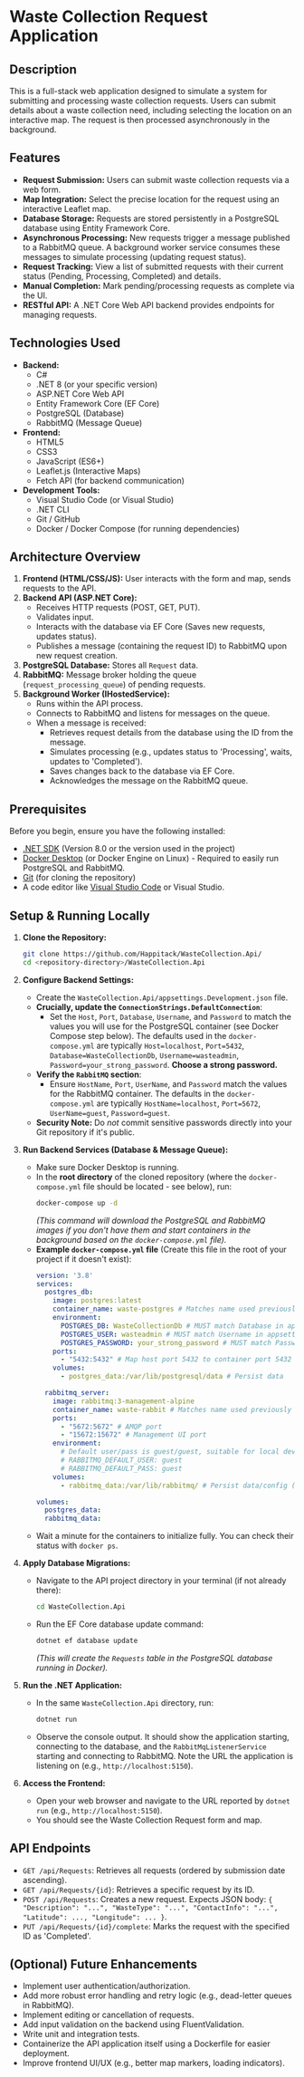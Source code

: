 # Waste Collection Request Application

## Description

This is a full-stack web application designed to simulate a system for submitting and processing waste collection requests. Users can submit details about a waste collection need, including selecting the location on an interactive map. The request is then processed asynchronously in the background.

## Features

* **Request Submission:** Users can submit waste collection requests via a web form.
* **Map Integration:** Select the precise location for the request using an interactive Leaflet map.
* **Database Storage:** Requests are stored persistently in a PostgreSQL database using Entity Framework Core.
* **Asynchronous Processing:** New requests trigger a message published to a RabbitMQ queue. A background worker service consumes these messages to simulate processing (updating request status).
* **Request Tracking:** View a list of submitted requests with their current status (Pending, Processing, Completed) and details.
* **Manual Completion:** Mark pending/processing requests as complete via the UI.
* **RESTful API:** A .NET Core Web API backend provides endpoints for managing requests.

## Technologies Used

* **Backend:**
    * C#
    * .NET 8 (or your specific version)
    * ASP.NET Core Web API
    * Entity Framework Core (EF Core)
    * PostgreSQL (Database)
    * RabbitMQ (Message Queue)
* **Frontend:**
    * HTML5
    * CSS3
    * JavaScript (ES6+)
    * Leaflet.js (Interactive Maps)
    * Fetch API (for backend communication)
* **Development Tools:**
    * Visual Studio Code (or Visual Studio)
    * .NET CLI
    * Git / GitHub
    * Docker / Docker Compose (for running dependencies)

## Architecture Overview

1.  **Frontend (HTML/CSS/JS):** User interacts with the form and map, sends requests to the API.
2.  **Backend API (ASP.NET Core):**
    * Receives HTTP requests (POST, GET, PUT).
    * Validates input.
    * Interacts with the database via EF Core (Saves new requests, updates status).
    * Publishes a message (containing the request ID) to RabbitMQ upon new request creation.
3.  **PostgreSQL Database:** Stores all `Request` data.
4.  **RabbitMQ:** Message broker holding the queue (`request_processing_queue`) of pending requests.
5.  **Background Worker (IHostedService):**
    * Runs within the API process.
    * Connects to RabbitMQ and listens for messages on the queue.
    * When a message is received:
        * Retrieves request details from the database using the ID from the message.
        * Simulates processing (e.g., updates status to 'Processing', waits, updates to 'Completed').
        * Saves changes back to the database via EF Core.
        * Acknowledges the message on the RabbitMQ queue.

## Prerequisites

Before you begin, ensure you have the following installed:

* [.NET SDK](https://dotnet.microsoft.com/download) (Version 8.0 or the version used in the project)
* [Docker Desktop](https://www.docker.com/products/docker-desktop/) (or Docker Engine on Linux) - Required to easily run PostgreSQL and RabbitMQ.
* [Git](https://git-scm.com/downloads) (for cloning the repository)
* A code editor like [Visual Studio Code](https://code.visualstudio.com/) or Visual Studio.

## Setup & Running Locally

1.  **Clone the Repository:**
    ```bash
    git clone https://github.com/Happitack/WasteCollection.Api/
    cd <repository-directory>/WasteCollection.Api
    ```

2.  **Configure Backend Settings:**
    * Create the `WasteCollection.Api/appsettings.Development.json` file.
    * **Crucially, update the `ConnectionStrings.DefaultConnection`**:
        * Set the `Host`, `Port`, `Database`, `Username`, and `Password` to match the values you will use for the PostgreSQL container (see Docker Compose step below). The defaults used in the `docker-compose.yml` are typically `Host=localhost`, `Port=5432`, `Database=WasteCollectionDb`, `Username=wasteadmin`, `Password=your_strong_password`. **Choose a strong password.**
    * **Verify the `RabbitMQ` section**:
        * Ensure `HostName`, `Port`, `UserName`, and `Password` match the values for the RabbitMQ container. The defaults in the `docker-compose.yml` are typically `HostName=localhost`, `Port=5672`, `UserName=guest`, `Password=guest`.
    * **Security Note:** Do *not* commit sensitive passwords directly into your Git repository if it's public. 

3.  **Run Backend Services (Database & Message Queue):**
    * Make sure Docker Desktop is running.
    * In the **root directory** of the cloned repository (where the `docker-compose.yml` file should be located - see below), run:
        ```bash
        docker-compose up -d
        ```
        *(This command will download the PostgreSQL and RabbitMQ images if you don't have them and start containers in the background based on the `docker-compose.yml` file).*
    * **Example `docker-compose.yml` file** (Create this file in the root of your project if it doesn't exist):
        ```yaml
        version: '3.8'
        services:
          postgres_db:
            image: postgres:latest
            container_name: waste-postgres # Matches name used previously
            environment:
              POSTGRES_DB: WasteCollectionDb # MUST match Database in appsettings
              POSTGRES_USER: wasteadmin # MUST match Username in appsettings
              POSTGRES_PASSWORD: your_strong_password # MUST match Password in appsettings
            ports:
              - "5432:5432" # Map host port 5432 to container port 5432
            volumes:
              - postgres_data:/var/lib/postgresql/data # Persist data

          rabbitmq_server:
            image: rabbitmq:3-management-alpine
            container_name: waste-rabbit # Matches name used previously
            ports:
              - "5672:5672" # AMQP port
              - "15672:15672" # Management UI port
            environment:
              # Default user/pass is guest/guest, suitable for local dev
              # RABBITMQ_DEFAULT_USER: guest
              # RABBITMQ_DEFAULT_PASS: guest
            volumes:
              - rabbitmq_data:/var/lib/rabbitmq/ # Persist data/config (optional)

        volumes:
          postgres_data:
          rabbitmq_data:
        ```
    * Wait a minute for the containers to initialize fully. You can check their status with `docker ps`.

4.  **Apply Database Migrations:**
    * Navigate to the API project directory in your terminal (if not already there):
        ```bash
        cd WasteCollection.Api
        ```
    * Run the EF Core database update command:
        ```bash
        dotnet ef database update
        ```
        *(This will create the `Requests` table in the PostgreSQL database running in Docker).*

5.  **Run the .NET Application:**
    * In the same `WasteCollection.Api` directory, run:
        ```bash
        dotnet run
        ```
    * Observe the console output. It should show the application starting, connecting to the database, and the `RabbitMqListenerService` starting and connecting to RabbitMQ. Note the URL the application is listening on (e.g., `http://localhost:5150`).

6.  **Access the Frontend:**
    * Open your web browser and navigate to the URL reported by `dotnet run` (e.g., `http://localhost:5150`).
    * You should see the Waste Collection Request form and map.

## API Endpoints

* `GET /api/Requests`: Retrieves all requests (ordered by submission date ascending).
* `GET /api/Requests/{id}`: Retrieves a specific request by its ID.
* `POST /api/Requests`: Creates a new request. Expects JSON body: `{ "Description": "...", "WasteType": "...", "ContactInfo": "...", "Latitude": ..., "Longitude": ... }`.
* `PUT /api/Requests/{id}/complete`: Marks the request with the specified ID as 'Completed'.

## (Optional) Future Enhancements

* Implement user authentication/authorization.
* Add more robust error handling and retry logic (e.g., dead-letter queues in RabbitMQ).
* Implement editing or cancellation of requests.
* Add input validation on the backend using FluentValidation.
* Write unit and integration tests.
* Containerize the API application itself using a Dockerfile for easier deployment.
* Improve frontend UI/UX (e.g., better map markers, loading indicators).
